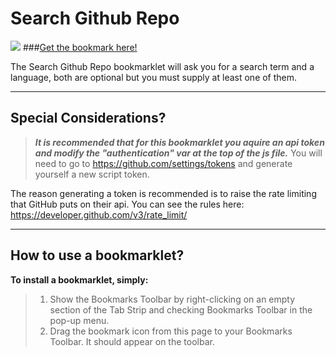 Search Github Repo
===================

[![](http://i.imgur.com/h6cuq4H.png)](http://ahuge.github.io/Bookmarklets/RandomGithubRepo)
###<a href="http://ahuge.github.io/Bookmarklets/RandomGithubRepo">Get the bookmark here!</a>

The Search Github Repo bookmarklet will ask you for a search term and a language, both are optional but you must supply at least one of them.


----------

Special Considerations?
-------------
> ***It is recommended that for this bookmarklet you aquire an api token and modify the "authentication" var at the top of the js file.***
You will need to go to https://github.com/settings/tokens and generate yourself a new script token.

The reason generating a token is recommended is to raise the rate limiting that GitHub puts on their api. You can see the rules here: https://developer.github.com/v3/rate_limit/




----------



How to use a bookmarklet?
-------------

**To install a bookmarklet, simply:**
> 1. Show the Bookmarks Toolbar by right-clicking on an empty section of the Tab Strip and checking Bookmarks Toolbar in the pop-up menu.
&nbsp;
> 2. Drag the bookmark icon from this page to your Bookmarks Toolbar. It should appear on the toolbar.    